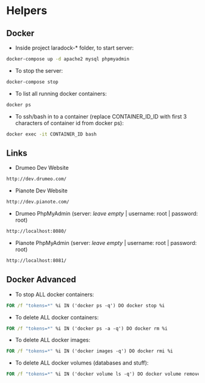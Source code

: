 # Helpers

## Docker

- Inside project laradock-* folder, to start server:
```cmd
docker-compose up -d apache2 mysql phpmyadmin
```

- To stop the server:
```cmd
docker-compose stop
```

- To list all running docker containers:
```cmd
docker ps
```

- To ssh/bash in to a container (replace CONTAINER_ID_ID with first 3 characters of container id from docker ps):
```cmd
docker exec -it CONTAINER_ID bash
```

## Links

- Drumeo Dev Website
```html
http://dev.drumeo.com/
```

- Pianote Dev Website
```html
http://dev.pianote.com/
```

- Drumeo PhpMyAdmin (server: *leave empty* | username: root | password: root)
```html
http://localhost:8080/
```

- Pianote PhpMyAdmin (server: *leave empty* | username: root | password: root)
```html
http://localhost:8081/
```

## Docker Advanced

- To stop ALL docker containers:
```cmd
FOR /f "tokens=*" %i IN ('docker ps -q') DO docker stop %i
```

- To delete ALL docker containers:
```cmd
FOR /f "tokens=*" %i IN ('docker ps -a -q') DO docker rm %i
```

- To delete ALL docker images:
```cmd
FOR /f "tokens=*" %i IN ('docker images -q') DO docker rmi %i
```

- To delete ALL docker volumes (databases and stuff):
```cmd
FOR /f "tokens=*" %i IN ('docker volume ls -q') DO docker volume remove %i
```